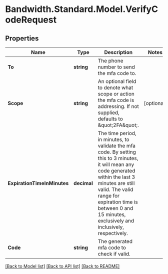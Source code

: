 
# Bandwidth.Standard.Model.VerifyCodeRequest

## Properties

Name | Type | Description | Notes
------------ | ------------- | ------------- | -------------
**To** | **string** | The phone number to send the mfa code to. | 
**Scope** | **string** | An optional field to denote what scope or action the mfa code is addressing.  If not supplied, defaults to \&quot;2FA\&quot;. | [optional] 
**ExpirationTimeInMinutes** | **decimal** | The time period, in minutes, to validate the mfa code.  By setting this to 3 minutes, it will mean any code generated within the last 3 minutes are still valid.  The valid range for expiration time is between 0 and 15 minutes, exclusively and inclusively, respectively. | 
**Code** | **string** | The generated mfa code to check if valid. | 

[[Back to Model list]](../README.md#documentation-for-models)
[[Back to API list]](../README.md#documentation-for-api-endpoints)
[[Back to README]](../README.md)

